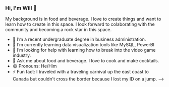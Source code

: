 ### Hi, I'm Will 👋
My background is in food and beverage. I love to create things and want to learn how to create in this space. I look forward to colaborating with the community
and becoming a rock star in this space.
- 🔭 I’m a recent undergraduate degree in business administration.
- 🌱 I’m currently learning data visualization tools like MySQL, PowerBI
- 🤔 I’m looking for help with learning how to break into the video game industry.
- 💬 Ask me about food and beverage. I love to cook and make cocktails.
- 😄 Pronouns: He/Him
- ⚡ Fun fact: I traveled with a traveling carnival up the east coast to Canada but couldn't cross the border because I lost my ID 
                on a jump.
-->
